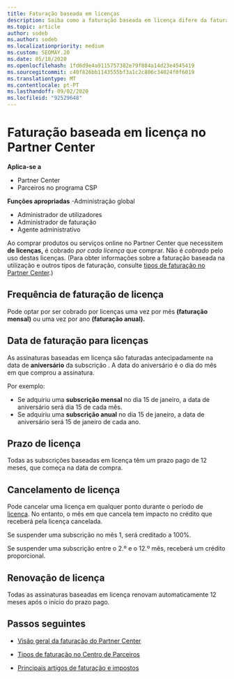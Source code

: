 ```yaml
---
title: Faturação baseada em licenças
description: Saiba como a faturação baseada em licença difere da faturação baseada no uso no Partner Center, incluindo como é faturado por licença (não por utilização da licença).
ms.topic: article
author: sodeb
ms.author: sodeb
ms.localizationpriority: medium
ms.custom: SEOMAY.20
ms.date: 05/18/2020
ms.openlocfilehash: 1fd6d9e4a9115757382e79f884a14d23e4545419
ms.sourcegitcommit: c40f826bb1143555bf3a1c2c806c34024f0f6019
ms.translationtype: MT
ms.contentlocale: pt-PT
ms.lasthandoff: 09/02/2020
ms.locfileid: "92529648"
---
```

# <a name="license-based-billing-in-partner-center"></a>Faturação baseada em licença no Partner Center

**Aplica-se a**

- Partner Center
- Parceiros no programa CSP

**Funções apropriadas** -Administração global
- Administrador de utilizadores
- Administrador de faturação
- Agente administrativo

Ao comprar produtos ou serviços online no Partner Center que necessitem **de licenças,** é cobrado *por cada licença* que comprar. Não é *cobrado* pelo uso destas licenças. (Para obter informações sobre a faturação baseada na utilização e outros tipos de faturação, consulte [tipos de faturação no Partner Center](billing-different-types.md).)

## <a name="license-billing-frequency"></a>Frequência de faturação de licença

Pode optar por ser cobrado por licenças uma vez por mês **(faturação mensal)** ou uma vez por ano **(faturação anual).** 

## <a name="billing-date-for-licenses"></a>Data de faturação para licenças

As assinaturas baseadas em licença são faturadas antecipadamente na data de **aniversário** da subscrição . A data do aniversário é o dia do mês em que comprou a assinatura.

Por exemplo:

- Se adquiriu uma **subscrição mensal** no dia 15 de janeiro, a data de aniversário será dia 15 de cada mês.
- Se adquiriu uma **subscrição anual** no dia 15 de janeiro, a data de aniversário será 15 de janeiro de cada ano.

## <a name="license-term"></a>Prazo de licença

Todas as subscrições baseadas em licença têm um prazo pago de 12 meses, que começa na data de compra.

## <a name="license-cancellation"></a>Cancelamento de licença

Pode cancelar uma licença em qualquer ponto durante o período de [licença](#license-term). No entanto, o mês em que cancela tem impacto no crédito que receberá pela licença cancelada.

Se suspender uma subscrição no mês 1, será creditado a 100%.

Se suspender uma subscrição entre o 2.º e o 12.º mês, receberá um crédito proporcional.

## <a name="license-renewal"></a>Renovação de licença

Todas as assinaturas baseadas em licença renovam automaticamente 12 meses após o início do prazo pago.

## <a name="next-steps"></a>Passos seguintes

- [Visão geral da faturação do Partner Center](billing-basics.md)

- [Tipos de faturação no Centro de Parceiros](billing-different-types.md)

- [Principais artigos de faturação e impostos](billing.md)
